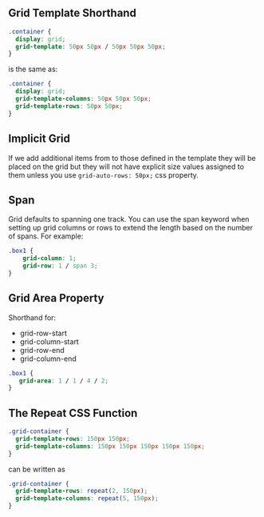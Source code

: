 ## Grid Template Shorthand

```css
.container {
  display: grid;
  grid-template: 50px 50px / 50px 50px 50px;
}
```

is the same as:

```css
.container {
  display: grid;
  grid-template-columns: 50px 50px 50px;
  grid-template-rows: 50px 50px;
}
```

## Implicit Grid

If we add additional items from to those defined in the template they will be placed on the grid but they will not have explicit size values assigned to them unless you use `grid-auto-rows: 50px;` css property.

## Span

Grid defaults to spanning one track. You can use the span keyword when setting up grid columns or rows to extend the length based on the number of spans. For example:

```css
.box1 {
    grid-column: 1;
    grid-row: 1 / span 3;
}
```

## Grid Area Property

Shorthand for:

- grid-row-start
- grid-column-start
- grid-row-end
- grid-column-end

```css
.box1 {
   grid-area: 1 / 1 / 4 / 2;
}
```

## The Repeat CSS Function

```css
.grid-container {
  grid-template-rows: 150px 150px;
  grid-template-columns: 150px 150px 150px 150px 150px;
}
```

can be written as

```css
.grid-container {
  grid-template-rows: repeat(2, 150px);
  grid-template-columns: repeat(5, 150px);
}
```
